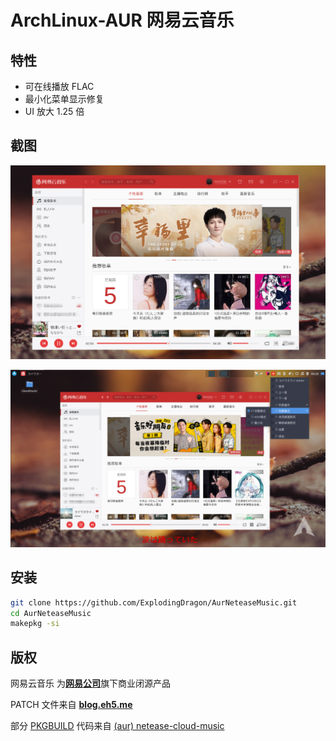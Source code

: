 # ArchLinux-AUR  网易云音乐 

## 特性

- 可在线播放 FLAC 
- 最小化菜单显示修复
- UI 放大 1.25 倍

## 截图

![image-1](assets/image-1.png)

![image-2](assets/image-2.png)

## 安装

```bash
git clone https://github.com/ExplodingDragon/AurNeteaseMusic.git
cd AurNeteaseMusic
makepkg -si
```

## 版权

网易云音乐 为[**网易公司**](http://ir.netease.com/zh-hans)旗下商业闭源产品

PATCH 文件来自 [**blog.eh5.me**](https://blog.eh5.me/fix-ncm-flac-playing/)

部分 [PKGBUILD](./PKGBUILD) 代码来自 [(aur) netease-cloud-music](https://aur.archlinux.org/packages/netease-cloud-music)

